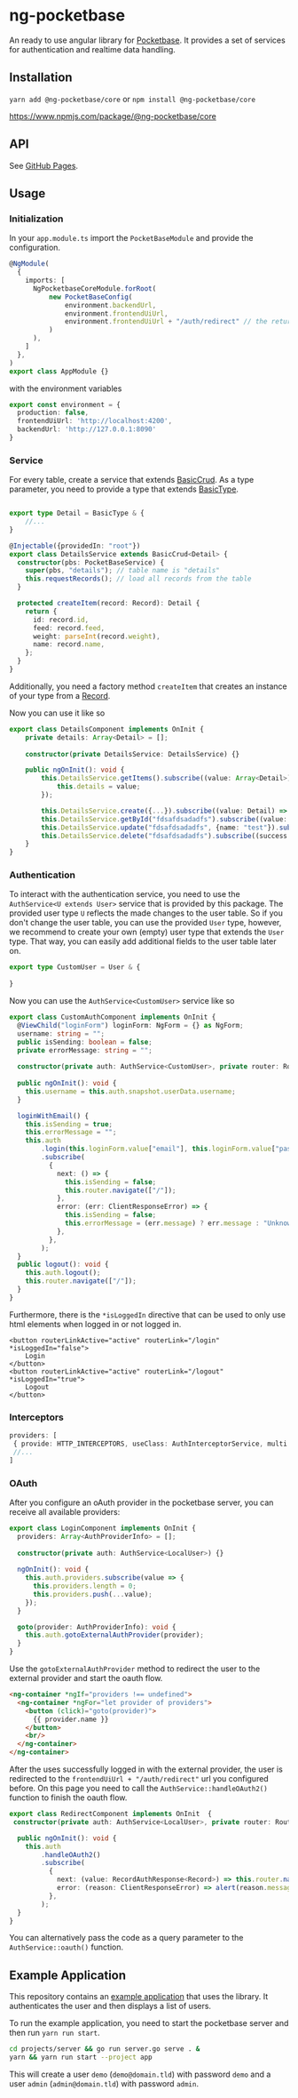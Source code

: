 # ng-pocketbase

An ready to use angular library for [Pocketbase](https://pocketbase.io).
It provides a set of services for authentication and realtime data handling.

## Installation
`yarn add @ng-pocketbase/core` or `npm install @ng-pocketbase/core`

https://www.npmjs.com/package/@ng-pocketbase/core

## API

See [GitHub Pages](https://alexander-lindner.github.io/ng-pocketbase-core).

## Usage

### Initialization
In your `app.module.ts` import the `PocketBaseModule` and provide the configuration.
```typescript
@NgModule(
  {
    imports: [
      NgPocketbaseCoreModule.forRoot(
          new PocketBaseConfig(
              environment.backendUrl, 
              environment.frontendUiUrl,
              environment.frontendUiUrl + "/auth/redirect" // the return url for oauth2 logins
          )
      ),
    ]
  },
)
export class AppModule {}
```
with the environment variables
```typescript
export const environment = {
  production: false,
  frontendUiUrl: 'http://localhost:4200',
  backendUrl: 'http://127.0.0.1:8090'
}
```
### Service
For every table, create a service that extends [BasicCrud<TYPE>](https://alexander-lindner.github.io/ng-pocketbase-core/classes/basiccrud.html).
As a type parameter, you need to provide a type that extends [BasicType](https://alexander-lindner.github.io/ng-pocketbase-core/interfaces/basictype.html).
```typescript

export type Detail = BasicType & {
    //...
}

@Injectable({providedIn: "root"})
export class DetailsService extends BasicCrud<Detail> {
  constructor(pbs: PocketBaseService) {
    super(pbs, "details"); // table name is "details"
    this.requestRecords(); // load all records from the table 
  }

  protected createItem(record: Record): Detail {
    return {
      id: record.id,
      feed: record.feed,
      weight: parseInt(record.weight),
      name: record.name,
    };
  }
}
```
Additionally, you need a factory method `createItem` that creates an instance of your type from a [Record](https://alexander-lindner.github.io/ng-pocketbase-core/interfaces/record.html).

Now you can use it like so

```typescript
export class DetailsComponent implements OnInit {
    private details: Array<Detail> = [];
    
    constructor(private DetailsService: DetailsService) {}

    public ngOnInit(): void {
        this.DetailsService.getItems().subscribe((value: Array<Detail>) => {
            this.details = value;
        });

        this.DetailsService.create({...}).subscribe((value: Detail) => { console.log(value.id); // fdsafdsadadfs });
        this.DetailsService.getById("fdsafdsadadfs").subscribe((value: Detail) => { });
        this.DetailsService.update("fdsafdsadadfs", {name: "test"}).subscribe((value: Detail) => { });
        this.DetailsService.delete("fdsafdsadadfs").subscribe((success: boolean) => { });
    }
}
```
### Authentication

To interact with the authentication service, you need to use the `AuthService<U extends User>` service that is provided by this package.
The provided user type `U` reflects the made changes to the user table.
So if you don't change the user table, you can use the provided `User` type, however, we recommend to create your own (empty) user type that extends the `User` type.
That way, you can easily add additional fields to the user table later on.
```typescript
export type CustomUser = User & {
    
}
```
Now you can use the `AuthService<CustomUser>` service like so

```typescript
export class CustomAuthComponent implements OnInit {
  @ViewChild("loginForm") loginForm: NgForm = {} as NgForm;
  username: string = "";
  public isSending: boolean = false;
  private errorMessage: string = "";
  
  constructor(private auth: AuthService<CustomUser>, private router: Router) {}
  
  public ngOnInit(): void {
    this.username = this.auth.snapshot.userData.username;
  }

  loginWithEmail() {
    this.isSending = true;
    this.errorMessage = "";
    this.auth
        .login(this.loginForm.value["email"], this.loginForm.value["password"])
        .subscribe(
          {
            next: () => {
              this.isSending = false;
              this.router.navigate(["/"]);
            },
            error: (err: ClientResponseError) => {
              this.isSending = false;
              this.errorMessage = (err.message) ? err.message : "Unknown error";
            },
          },
        );
  }
  public logout(): void {
    this.auth.logout();
    this.router.navigate(["/"]);
  }
}
```
Furthermore, there is the `*isLoggedIn` directive that can be used to only use html elements when logged in or not logged in.
```angular2html
<button routerLinkActive="active" routerLink="/login" *isLoggedIn="false">
    Login
</button>
<button routerLinkActive="active" routerLink="/logout" *isLoggedIn="true">
    Logout
</button>
```

### Interceptors
```typescript
providers: [
 { provide: HTTP_INTERCEPTORS, useClass: AuthInterceptorService, multi: true },
 //...
]
```


### OAuth
After you configure an oAuth provider in the pocketbase server, you can receive all available providers:
```typescript
export class LoginComponent implements OnInit {
  providers: Array<AuthProviderInfo> = [];
  
  constructor(private auth: AuthService<LocalUser>) {}
  
  ngOnInit(): void {
    this.auth.providers.subscribe(value => {
      this.providers.length = 0;
      this.providers.push(...value);
    });
  }

  goto(provider: AuthProviderInfo): void {
    this.auth.gotoExternalAuthProvider(provider);
  }
}
```
Use the `gotoExternalAuthProvider` method to redirect the user to the external provider and start the oauth flow.
```html
<ng-container *ngIf="providers !== undefined">
  <ng-container *ngFor="let provider of providers">
    <button (click)="goto(provider)">
      {{ provider.name }}
    </button>
    <br/>
  </ng-container>
</ng-container>
```
After the uses successfully logged in with the external provider, 
the user is redirected to the `frontendUiUrl + "/auth/redirect"` url you configured before.
On this page you need to call the `AuthService::handleOAuth2()` function to finish the oauth flow.
```typescript
export class RedirectComponent implements OnInit  {
 constructor(private auth: AuthService<LocalUser>, private router: Router, private activatedRoute: ActivatedRoute) {}

  public ngOnInit(): void {
    this.auth
        .handleOAuth2()
        .subscribe(
          {
            next: (value: RecordAuthResponse<Record>) => this.router.navigate(["/"]),
            error: (reason: ClientResponseError) => alert(reason.message),
          },
        );
  }
}
```
You can alternatively pass the code as a query parameter to the `AuthService::oauth()` function.


## Example Application

This repository contains an [example application](projects/app) that uses the library.
It authenticates the user and then displays a list of users.

To run the example application, you need to start the pocketbase server and then run `yarn run start`.

```bash
cd projects/server && go run server.go serve . &
yarn && yarn run start --project app
```
This will create a user `demo` (`demo@domain.tld`) with password `demo` and a user `admin` (`admin@domain.tld`) with password `admin`.
